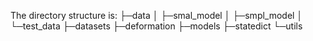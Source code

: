 The directory structure is:
├─data
│  ├─smal_model
│  ├─smpl_model
│  └─test_data
├─datasets
├─deformation
├─models
├─statedict
└─utils
